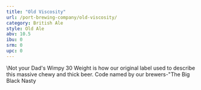 ```yaml
---
title: "Old Viscosity"
url: /port-brewing-company/old-viscosity/
category: British Ale
style: Old Ale
abv: 10.5
ibu: 0
srm: 0
upc: 0
---
```

\Not your Dad's Wimpy 30 Weight is how our original label used to describe this massive chewy and thick beer. Code named by our brewers-\"The Big Black Nasty
